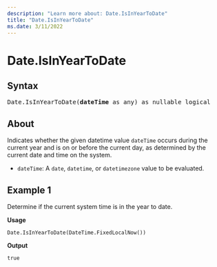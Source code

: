 ```yaml
---
description: "Learn more about: Date.IsInYearToDate"
title: "Date.IsInYearToDate"
ms.date: 3/11/2022
---
```

# Date.IsInYearToDate

## Syntax

<pre>
Date.IsInYearToDate(<b>dateTime</b> as any) as nullable logical  
</pre>
  
## About

Indicates whether the given datetime value `dateTime` occurs during the current year and is on or before the current day, as determined by the current date and time on the system.

* `dateTime`: A `date`, `datetime`, or `datetimezone` value to be evaluated.

## Example 1

Determine if the current system time is in the year to date.

**Usage**

```powerquery-m
Date.IsInYearToDate(DateTime.FixedLocalNow())
```

**Output**

`true`
